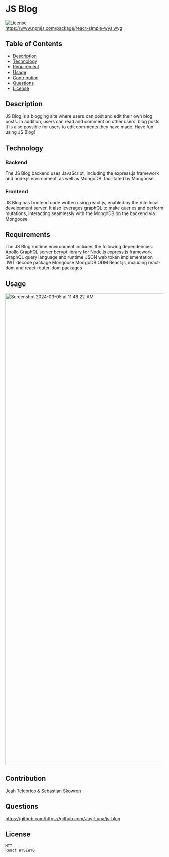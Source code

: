 # JS Blog

![License](https://img.shields.io/badge/License-MIT-yellow.svg)<br>
https://www.npmjs.com/package/react-simple-wysiwyg

## Table of Contents

- [Description](#description)
- [Technology](#technology)
- [Requirement](#requirements)
- [Usage](#usage)
- [Contribution](#contribution)
- [Questions](#questions)
- [License](#license)

## Description

JS Blog is a blogging site where users can post and edit their own blog posts. In addition, users can read and comment on other users' blog posts. It is also possible for users to edit comments they have made. Have fun using JS Blog!

## Technology

### Backend

The JS Blog backend uses JavaScript, including the express.js framework and node.js environment, as well as MongoDB, facilitated by Mongoose.

### Frontend

JS Blog has frontend code written using react.js, enabled by the Vite local development server. It also leverages graphQL to make queries and perform mutations, interacting seamlessly with the MongoDB on the backend via Mongoose.

## Requirements

The JS Blog runtime environment includes the following dependencies:
Apollo GraphQL server
bcrypt library for Node.js
express.js framework
GraphQL query language and runtime
JSON web token implementation
JWT decode package
Mongoose MongoDB ODM
React.js, including react-dom and react-router-dom packages


## Usage
<img width="1500" alt="Screenshot 2024-03-05 at 11 48 22 AM" src="https://github.com/Jay-Luna/js-blog/assets/139188803/ab477e44-2c81-433b-a737-07475b1dc03c">

## Contribution

Jeah Telebrico & Sebastian Skowron


## Questions

https://github.com/https://github.com/Jay-Luna/js-blog

## License

    MIT
    React WYSIWYG


